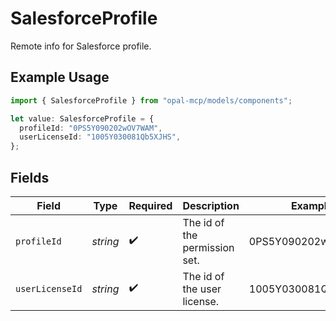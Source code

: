 # SalesforceProfile

Remote info for Salesforce profile.

## Example Usage

```typescript
import { SalesforceProfile } from "opal-mcp/models/components";

let value: SalesforceProfile = {
  profileId: "0PS5Y090202wOV7WAM",
  userLicenseId: "1005Y030081Qb5XJHS",
};
```

## Fields

| Field                         | Type                          | Required                      | Description                   | Example                       |
| ----------------------------- | ----------------------------- | ----------------------------- | ----------------------------- | ----------------------------- |
| `profileId`                   | *string*                      | :heavy_check_mark:            | The id of the permission set. | 0PS5Y090202wOV7WAM            |
| `userLicenseId`               | *string*                      | :heavy_check_mark:            | The id of the user license.   | 1005Y030081Qb5XJHS            |